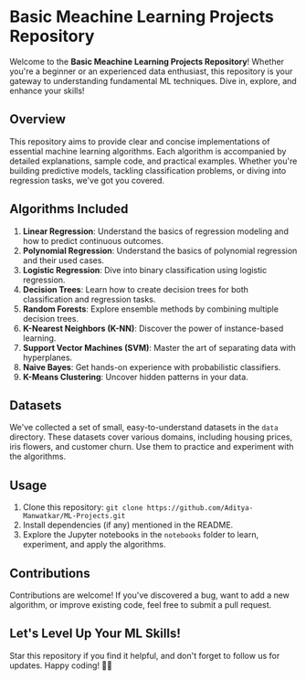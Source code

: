 # Basic Meachine Learning Projects Repository

Welcome to the **Basic Meachine Learning Projects Repository**! Whether you're a beginner or an experienced data enthusiast, this repository is your gateway to understanding fundamental ML techniques. Dive in, explore, and enhance your skills!

## Overview
This repository aims to provide clear and concise implementations of essential machine learning algorithms. Each algorithm is accompanied by detailed explanations, sample code, and practical examples. Whether you're building predictive models, tackling classification problems, or diving into regression tasks, we've got you covered.

## Algorithms Included
1. **Linear Regression**: Understand the basics of regression modeling and how to predict continuous outcomes.
2. **Polynomial Regression**: Understand the basics of polynomial regression and their used cases.
3. **Logistic Regression**: Dive into binary classification using logistic regression.
4. **Decision Trees**: Learn how to create decision trees for both classification and regression tasks.
5. **Random Forests**: Explore ensemble methods by combining multiple decision trees.
6. **K-Nearest Neighbors (K-NN)**: Discover the power of instance-based learning.
7. **Support Vector Machines (SVM)**: Master the art of separating data with hyperplanes.
8. **Naive Bayes**: Get hands-on experience with probabilistic classifiers.
9. **K-Means Clustering**: Uncover hidden patterns in your data.

## Datasets
We've collected a set of small, easy-to-understand datasets in the `data` directory. These datasets cover various domains, including housing prices, iris flowers, and customer churn. Use them to practice and experiment with the algorithms.

## Usage
1. Clone this repository: `git clone https://github.com/Aditya-Manwatkar/ML-Projects.git`
2. Install dependencies (if any) mentioned in the README.
3. Explore the Jupyter notebooks in the `notebooks` folder to learn, experiment, and apply the algorithms.

## Contributions
Contributions are welcome! If you've discovered a bug, want to add a new algorithm, or improve existing code, feel free to submit a pull request.

## Let's Level Up Your ML Skills!
Star this repository if you find it helpful, and don't forget to follow us for updates. Happy coding! 🚀🤖
